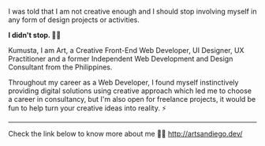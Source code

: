I was told that I am not creative enough and I should stop involving myself in any form of design projects or activities.

**I didn't stop. ✋🏻**

Kumusta, I am Art, a Creative Front-End Web Developer, UI Designer, UX Practitioner and a former Independent Web Development and Design Consultant from the Philippines.

Throughout my career as a Web Developer, I found myself instinctively providing digital solutions using creative approach which led me to choose a career in consultancy, but I'm also open for freelance projects, it would be fun to help turn your creative ideas into reality. ⚡

---

Check the link below to know more about me 🧔🏻
http://artsandiego.dev/

<!--
**crtved/crtved** is a ✨ _special_ ✨ repository because its `README.md` (this file) appears on your GitHub profile.

Here are some ideas to get you started:

- 🔭 I’m currently working on ...
- 🌱 I’m currently learning ...
- 👯 I’m looking to collaborate on ...
- 🤔 I’m looking for help with ...
- 💬 Ask me about ...
- 📫 How to reach me: ...
- 😄 Pronouns: ...
- ⚡ Fun fact: ...
-->
